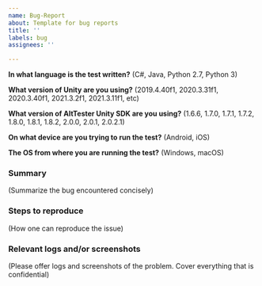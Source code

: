 ```yaml
---
name: Bug-Report
about: Template for bug reports
title: ''
labels: bug
assignees: ''

---
```


**In what language is the test written?** 
(C#, Java, Python 2.7, Python 3)

**What version of Unity are you using?**
(2019.4.40f1, 2020.3.31f1, 2020.3.40f1, 2021.3.2f1, 2021.3.11f1, etc)

**What version of AltTester Unity SDK are you using?**
(1.6.6, 1.7.0, 1.7.1, 1.7.2, 1.8.0, 1.8.1, 1.8.2, 2.0.0, 2.0.1, 2.0.2.1)

**On what device are you trying to run the test?**
(Android, iOS)

**The OS from where you are running the test?**
(Windows, macOS)


### Summary

(Summarize the bug encountered concisely)


### Steps to reproduce

(How one can reproduce the issue)


### Relevant logs and/or screenshots

(Please offer logs and screenshots of the problem. Cover everything that is confidential)

